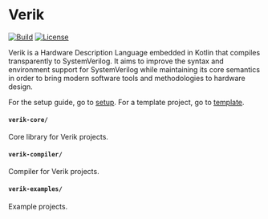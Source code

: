 # Verik
[![Build](https://github.com/frwang96/verik/actions/workflows/Build.yml/badge.svg)](https://github.com/frwang96/verik)
[![License](https://img.shields.io/badge/License-Apache%202.0-blue.svg)](https://opensource.org/licenses/Apache-2.0)

Verik is a Hardware Description Language embedded in Kotlin that compiles transparently to SystemVerilog. It aims to
improve the syntax and environment support for SystemVerilog while maintaining its core semantics in order to bring
modern software tools and methodologies to hardware design.

For the setup guide, go to [setup](https://verik.io/setup/index.html). For a template project, go to
[template](https://github.com/frwang96/verik-template).

#### `verik-core/`
Core library for Verik projects.

#### `verik-compiler/`
Compiler for Verik projects.

#### `verik-examples/`
Example projects.
